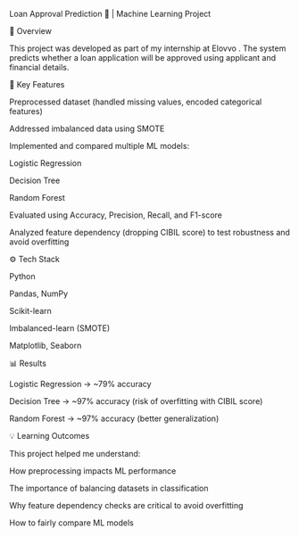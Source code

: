 Loan Approval Prediction 🏦 | Machine Learning Project

📌 Overview

This project was developed as part of my internship at Elovvo
.
The system predicts whether a loan application will be approved using applicant and financial details.

🔑 Key Features

Preprocessed dataset (handled missing values, encoded categorical features)

Addressed imbalanced data using SMOTE

Implemented and compared multiple ML models:

Logistic Regression

Decision Tree

Random Forest

Evaluated using Accuracy, Precision, Recall, and F1-score

Analyzed feature dependency (dropping CIBIL score) to test robustness and avoid overfitting

⚙️ Tech Stack

Python 

Pandas, NumPy

Scikit-learn

Imbalanced-learn (SMOTE)

Matplotlib, Seaborn

📊 Results

Logistic Regression → ~79% accuracy

Decision Tree → ~97% accuracy (risk of overfitting with CIBIL score)

Random Forest → ~97% accuracy (better generalization)

💡 Learning Outcomes

This project helped me understand:

How preprocessing impacts ML performance

The importance of balancing datasets in classification

Why feature dependency checks are critical to avoid overfitting

How to fairly compare ML models
